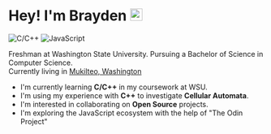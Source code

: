 # Hey! I'm Brayden <img src="https://user-images.githubusercontent.com/1303154/88677602-1635ba80-d120-11ea-84d8-d263ba5fc3c0.gif" width="24px" alt="hi">

![C/C++](https://img.shields.io/badge/C/C++-100%25-54D2F9)
![JavaScript](https://img.shields.io/badge/JavaScript-100%25-255EB2)

Freshman at Washington State University. Pursuing a Bachelor of Science in Computer Science.  
Currently living in [Mukilteo, Washington](https://www.google.com/maps/place/Mukilteo,+WA)  
- I'm currently learning **C/C++** in my coursework at WSU.
- I'm using my experience with **C++** to investigate **Cellular Automata**.
- I'm interested in collaborating on **Open Source** projects.
- I'm exploring the JavaScript ecosystem with the help of "The Odin Project"
<!--
**braygo/braygo** is a ✨ _special_ ✨ repository because its `README.md` (this file) appears on your GitHub profile.

Here are some ideas to get you started:

- 🔭 I’m currently working on ...
- 🌱 I’m currently learning ...
- 👯 I’m looking to collaborate on ...
- 🤔 I’m looking for help with ...
- 💬 Ask me about ...
- 📫 How to reach me: ...
- 😄 Pronouns: ...
- ⚡ Fun fact: ...
-->
